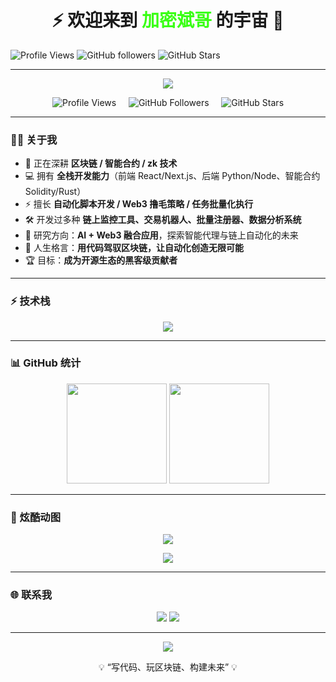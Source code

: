 <!-- 个人名片风格标题 -->
<h1 align="center">⚡ 欢迎来到 <span style="color:#39FF14">加密斌哥</span> 的宇宙 🚀</h1>


![Profile Views](https://komarev.com/ghpvc/?username=BingoCrypto&color=brightgreen)
![GitHub followers](https://img.shields.io/github/followers/BingoCrypto?label=GitHub%20粉丝&style=social)
![GitHub Stars](https://img.shields.io/github/stars/BingoCrypto?label=GitHub%20Stars&style=social)

---

<p align="center">
  <img src="https://readme-typing-svg.herokuapp.com?font=Fira+Code&size=28&pause=2000&color=00FFCB&background=0F0F0F&center=true&vCenter=true&width=650&lines=全栈开发者+%7C+Web3+极客;开源践行者+%7C+自动化狂热者;热爱代码+%7C+探索未来科技" />
</p>

<p align="center">
  <img src="https://komarev.com/ghpvc/?username=BingoCrypto&color=brightgreen" alt="Profile Views" />
  &nbsp;&nbsp;&nbsp;
  <img src="https://img.shields.io/github/followers/BingoCrypto?label=GitHub%20粉丝&style=social" alt="GitHub Followers" />
  &nbsp;&nbsp;&nbsp;
  <img src="https://img.shields.io/github/stars/BingoCrypto?label=GitHub%20Stars&style=social" alt="GitHub Stars" />
</p>


---

### 🧑‍🚀 关于我
- 🔭 正在深耕 **区块链 / 智能合约 / zk 技术**  
- 💻 拥有 **全栈开发能力**（前端 React/Next.js、后端 Python/Node、智能合约 Solidity/Rust）  
- ⚡ 擅长 **自动化脚本开发 / Web3 撸毛策略 / 任务批量化执行**  
- 🛠️ 开发过多种 **链上监控工具、交易机器人、批量注册器、数据分析系统**  
- 🌱 研究方向：**AI + Web3 融合应用**，探索智能代理与链上自动化的未来  
- 🎯 人生格言：**用代码驾驭区块链，让自动化创造无限可能**  
- 🏆 目标：**成为开源生态的黑客级贡献者**  

---

### ⚡ 技术栈
<p align="center">
  <img src="https://skillicons.dev/icons?i=solidity,rust,js,ts,python,react,nextjs,tailwind,php,mysql,docker,linux,git,github,aws" />
</p>

---

### 📊 GitHub 统计
<p align="center">
  <img src="https://github-readme-stats.vercel.app/api?username=YourGitHubName&show_icons=true&theme=tokyonight&hide_border=true" height="160" />
  <img src="https://github-readme-streak-stats.herokuapp.com/?user=YourGitHubName&theme=tokyonight&hide_border=true" height="160" />
</p>

---

### 🎨 炫酷动图
<p align="center">
  <img src="https://github-profile-trophy.vercel.app/?username=YourGitHubName&theme=matrix&no-frame=true&row=1&column=6" />
</p>

<p align="center">
  <img src="https://github-readme-activity-graph.vercel.app/graph?username=YourGitHubName&theme=matrix" />
</p>

---

### 🌐 联系我
<p align="center">
  <a href="https://twitter.com/zoubinwowj"><img src="https://img.shields.io/badge/推特-1DA1F2.svg?logo=twitter&logoColor=white" /></a>
  <a href="https://t.me/zoubinwowj"><img src="https://img.shields.io/badge/电报-26A5E4.svg?logo=telegram&logoColor=white" /></a> 
</p>

---

<p align="center">
  <img src="https://raw.githubusercontent.com/YourGitHubName/YourGitHubName/output/github-contribution-grid-snake.svg" />
</p>

<p align="center">💡 “写代码、玩区块链、构建未来” 💡</p>
